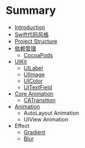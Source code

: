 # Summary

* [Introduction](README.md)
* [Swift代码风格](swift_code_style.md)
* [Project Structure](project_structure.md)
* [依赖管理](dependency_management.md)
   * [CocoaPods](cocoapods.md)
* [UIKit](uikit.md)
   * [UILabel](uilabel.md)
   * [UIImage](uiimage.md)
   * [UIColor](uicolor.md)
   * [UITextField](uitextfield.md)
* [Core Animation](core_animation.md)
   * [CATransition](ca_transition.md)
* [Animation](animation.md)
   * AutoLayout Animation
   * UIView Animation
* Effect
   * [Gradient](gradient.md)
   * [Blur](blur.md)

